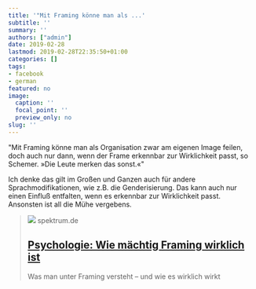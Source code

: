 ```yaml
---
title: '"Mit Framing könne man als ...'
subtitle: ''
summary: ''
authors: ["admin"]
date: 2019-02-28
lastmod: 2019-02-28T22:35:50+01:00
categories: []
tags:
- facebook
- german
featured: no
image:
  caption: ''
  focal_point: ''
  preview_only: no
slug: ''
---
```

"Mit Framing könne man als Organisation zwar am eigenen Image feilen, doch auch nur dann, wenn der Frame erkennbar zur Wirklichkeit passt, so Schemer. »Die Leute merken das sonst.«"

Ich denke das gilt im Großen und Ganzen auch für andere Sprachmodifikationen, wie z.B. die Genderisierung. Das kann auch nur einen Einfluß entfalten, wenn es erkennbar zur Wirklichkeit passt. Ansonsten ist all die Mühe vergebens.
> [![](https://static.spektrum.de/fm/912/iStock-162895537.jpg?f=1920x1080)](https://www.spektrum.de/news/wie-maechtig-framing-wirklich-ist/1627094)
> spektrum.de
> ## [Psychologie: Wie mächtig Framing wirklich ist](https://www.spektrum.de/news/wie-maechtig-framing-wirklich-ist/1627094)
>
>Was man unter Framing versteht – und wie es wirklich wirkt


